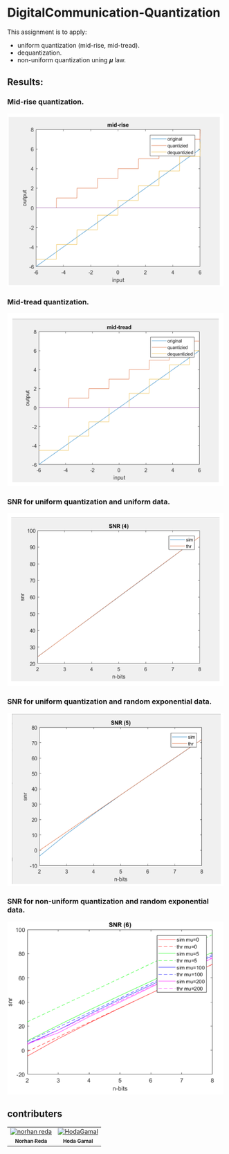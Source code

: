 # DigitalCommunication-Quantization

This assignment is to apply:
- uniform quantization (mid-rise, mid-tread).
- dequantization.
- non-uniform quantization uning 𝝁 law.

## Results:
### Mid-rise quantization.
<img src="figures/Screenshot%202023-06-13%20190744.png" alt="Image description" width="500" height="400"/>


### Mid-tread quantization.
<img src="figures/Screenshot%202023-06-13%20190731.png" alt="Image description" width="500" height="400"/>


### SNR for uniform quantization and uniform data.
<img src="figures/Screenshot%202023-06-13%20190716.png" alt="Image description" width="500" height="400"/>


### SNR for uniform quantization and random exponential data.
<img src="figures/Screenshot%202023-06-13%20190700.png" alt="Image description" width="500" height="400"/>


### SNR for non-uniform quantization and random exponential data.
<img src="figures/Screenshot%202023-06-13%20190636.png" alt="Image description" width="500" height="400"/>


## contributers
<table>
  <tr>
    <td align="center">
    <a href="https://github.com/norhanreda" target="_black">
    <img src="https://avatars.githubusercontent.com/u/88630231?v=4" width="150px;" alt="norhan reda"/>
    <br />
    <sub><b>Norhan Reda</b></sub></a>
    </td>
    <td align="center">
    <a href="https://github.com/Hoda233" target="_black">
    <img src="https://avatars.githubusercontent.com/u/77369927?v=4" width="150px;" alt="HodaGamal"/>
    <br />
    <sub><b>Hoda Gamal</b></sub></a>
    </td>
  </tr>
 </table>


